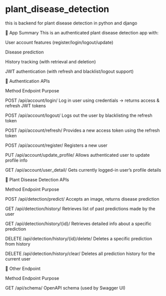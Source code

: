 # plant_disease_detection
this is backend for plant disease detection in python and django

🧠 App Summary
This is an authenticated plant disease detection app with:

User account features (register/login/logout/update)

Disease prediction

History tracking (with retrieval and deletion)

JWT authentication (with refresh and blacklist/logout support)


🔐 Authentication APIs

Method	Endpoint	Purpose

POST	/api/account/login/	Log in user using credentials → returns access & refresh JWT tokens

POST	/api/account/logout/	Logs out the user by blacklisting the refresh token

POST	/api/account/refresh/	Provides a new access token using the refresh token

POST	/api/account/register/	Registers a new user

PUT	/api/account/update_profile/	Allows authenticated user to update profile info

GET	/api/account/user_detail/	Gets currently logged-in user’s profile details


🌱 Plant Disease Detection APIs

Method	Endpoint	Purpose

POST	/api/detection/predict/	Accepts an image, returns disease prediction

GET	/api/detection/history/	Retrieves list of past predictions made by the user

GET	/api/detection/history/{id}/	Retrieves detailed info about a specific prediction

DELETE	/api/detection/history/{id}/delete/	Deletes a specific prediction from history

DELETE	/api/detection/history/clear/	Deletes all prediction history for the current user


🧪 Other Endpoint

Method	Endpoint	Purpose

GET	/api/schema/	OpenAPI schema (used by Swagger UI)
